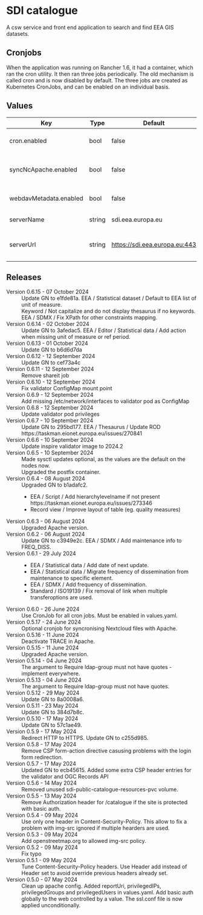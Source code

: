 # SDI catalogue

A csw service and front end application to search and find EEA GIS datasets.

## Cronjobs

When the application was running on Rancher 1.6, it had a container, which ran the cron utility. It then ran three jobs periodically. The old mechanism is called cron and is now disabled by default. The three jobs are created as Kubernetes CronJobs, and can be enabled on an individual basis.

## Values

| Key | Type | Default | Description |
|-----|------|---------|-------------|
| cron.enabled | bool | false | Use the old crontab mechanism |
| syncNcApache.enabled | bool | false | Sync NextCloud files with Apache |
| webdavMetadata.enabled | bool | false | Update webdav meta data |
| serverName | string | sdi.eea.europa.eu | Name of the server |
| serverUrl | string | <https://sdi.eea.europa.eu:443> | URL of the server. The port is required. |

## Releases

<dl>

  <dt>Version 0.6.15 - 07 October 2024</dt>
  <dd>Update GN to e1fde81a. EEA / Statistical dataset / Default to EEA list of unit of measure.</dd>
  <dd>Keyword / Not capitalize and do not display thesaurus if no keywords.</dd>
  <dd>EEA / SDMX / Fix XPath for other constraints mapping.</dd>

  <dt>Version 0.6.14 - 02 October 2024</dt>
  <dd>Update GN to 3afedac5. EEA / Editor / Statistical data / Add action when missing unit of measure or ref period.</dd>
  
  <dt>Version 0.6.13 - 01 October 2024</dt>
  <dd>Update GN to b6d6d7da</dd>

  <dt>Version 0.6.12 - 12 September 2024</dt>
  <dd>Update GN to cef73a4c</dd>

  <dt>Version 0.6.11 - 12 September 2024</dt>
  <dd>Remove shareit job</dd>

  <dt>Version 0.6.10 - 12 September 2024</dt>
  <dd>Fix validator ConfigMap mount point</dd>

  <dt>Version 0.6.9 - 12 September 2024</dt>
  <dd>Add missing /etc/network/interfaces to validator pod as ConfigMap</dd>

  <dt>Version 0.6.8 - 12 September 2024</dt>
  <dd>Update validator pod privileges</dd>

  <dt>Version 0.6.7 - 10 September 2024</dt>
  <dd>Update GN to 295bd177. EEA / Thesaurus / Update ROD https://taskman.eionet.europa.eu/issues/270841</dd>

  <dt>Version 0.6.6 - 10 September 2024</dt>
  <dd>Update inspire validator image to 2024.2</dd>

  <dt>Version 0.6.5 - 10 September 2024</dt>
  <dd>Made sysctl updates optional, as the values are the default on the nodes now.</dd>
  <dd>Upgraded the postfix container.</dd>

  <dt>Version 0.6.4 - 08 August 2024</dt>
  <dd>Upgraded GN to b1adafc2.
    <ul>
      <li>EEA / Script / Add hierarchylevelname if not present https://taskman.eionet.europa.eu/issues/273346</li>
      <li>Record view / Improve layout of table (eg. quality measures)</li>
    </ul>
  </dd>

  <dt>Version 0.6.3 - 06 August 2024</dt>
  <dd>Upgraded Apache version.</dd>

  <dt>Version 0.6.2 - 06 August 2024</dt>
  <dd>Update GN to c3949e2c. EEA / SDMX / Add maintenance info to FREQ_DISS.</dd>

  <dt>Version 0.6.1 - 29 July 2024</dt>
  <dd>
    <ul>
      <li>EEA / Statistical data / Add date of next update.</li>
      <li>EEA / Statistical data / Migrate frequency of dissemination from maintenance to specific element.</li>
      <li>EEA / SDMX / Add frequency of dissemination.</li>
      <li>Standard / ISO19139 / Fix removal of link when multiple transferoptions are used.</li>
    </ul>
  </dd>

  <dt>Version 0.6.0 - 26 June 2024</dt>
  <dd>Use CronJob for all cron jobs. Must be enabled in values.yaml.</dd>

  <dt>Version 0.5.17 - 24 June 2024</dt>
  <dd>Optional cronjob for syncronising Nextcloud files with Apache.</dd>

  <dt>Version 0.5.16 - 11 June 2024</dt>
  <dd>Deactivate TRACE in Apache.</dd>

  <dt>Version 0.5.15 - 11 June 2024</dt>
  <dd>Upgraded Apache version.</dd>

  <dt>Version 0.5.14 - 04 June 2024</dt>
  <dd>The argument to Require ldap-group must not have quotes - implement everywhere.</dd>

  <dt>Version 0.5.13 - 04 June 2024</dt>
  <dd>The argument to Require ldap-group must not have quotes.</dd>

  <dt>Version 0.5.12 - 29 May 2024</dt>
  <dd>Update GN to 8a0008a6.</dd>

  <dt>Version 0.5.11 - 23 May 2024</dt>
  <dd>Update GN to 384d7b8c.</dd>

  <dt>Version 0.5.10 - 17 May 2024</dt>
  <dd>Update GN to 57c1ae49.</dd>

  <dt>Version 0.5.9 - 17 May 2024</dt>
  <dd>Redirect HTTP to HTTPS. Update GN to c255d985.</dd>

  <dt>Version 0.5.8 - 17 May 2024</dt>
  <dd>Remove CSP form-action directive casusing problems with the login form redirection.</dd>

  <dt>Version 0.5.7 - 17 May 2024</dt>
  <dd>Updated GN to ecb45615. Added some extra CSP header entries for the validator and OGC Records API</dd>

  <dt>Version 0.5.6 - 14 May 2024</dt>
  <dd>Removed unused sdi-public-catalogue-resources-pvc volume.</dd>

  <dt>Version 0.5.5 - 13 May 2024</dt>
  <dd>Remove Authorization header for /catalogue if the site is protected with basic auth.</dd>

  <dt>Version 0.5.4 - 09 May 2024</dt>
  <dd>Use only one header in Content-Security-Policy. This allow to fix a problem with img-src ignored if
  multiple hearders are used.</dd>

  <dt>Version 0.5.3 - 09 May 2024</dt>
  <dd>Add openstreetmap.org to allowed img-src policy.</dd>

  <dt>Version 0.5.2 - 09 May 2024</dt>
  <dd>Fix typo</dd>

  <dt>Version 0.5.1 - 09 May 2024</dt>
  <dd>Tune Content-Security-Policy headers. Use Header add instead of Header set to avoid
  override previous headers already set.
  </dd>

  <dt>Version 0.5.0 - 07 May 2024</dt>
  <dd>Clean up apache config.
    Added reportUri, privilegedIPs, privilegedGroups and privilegedUsers in values.yaml.
    Add basic auth globally to the web controlled by a value.
    The ssl.conf file is now applied unconditionally.
  </dd>

</dl>
